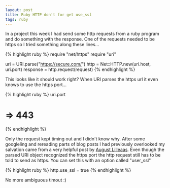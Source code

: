 ```yaml
---
layout: post
title: Ruby HTTP don't for get use_ssl
tags: ruby
---
```


In a project this week I had send some http requests from a ruby program
and do something with the response.  One of the requests needed to be
https so I tried something along these lines...

{% highlight ruby %}
require "net/https"
require "uri"

uri = URI.parse("https://secure.com/")
http = Net::HTTP.new(uri.host, uri.port)
response = http.request(request)
{% endhighlight %}

This looks like it should work right? When URI parses the https url it
even knows to use the https port...

{% highlight ruby %}
uri.port
# => 443
{% endhighlight %}

Only the request kept timing out and I didn't know why. After some
googleling and rereading parts of blog posts I had previously overlooked
my salvation came from a very helpful post by [August Lilleaas](http://www.rubyinside.com/nethttp-cheat-sheet-2940.html).  Even
though the parsed URI object recognized the https port the http request
still has to be told to send as https.  You can set this with an option
called "user_ssl"

{% highlight ruby %}
http.use_ssl = true
{% endhighlight %}

No more ambiguous timout :)
